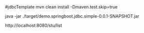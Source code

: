 #jdbcTemplate
mvn clean install -Dmaven.test.skip=true

java -jar ./target/demo.springboot.jdbc.simple-0.0.1-SNAPSHOT.jar

http://localhost:8080/stu/list